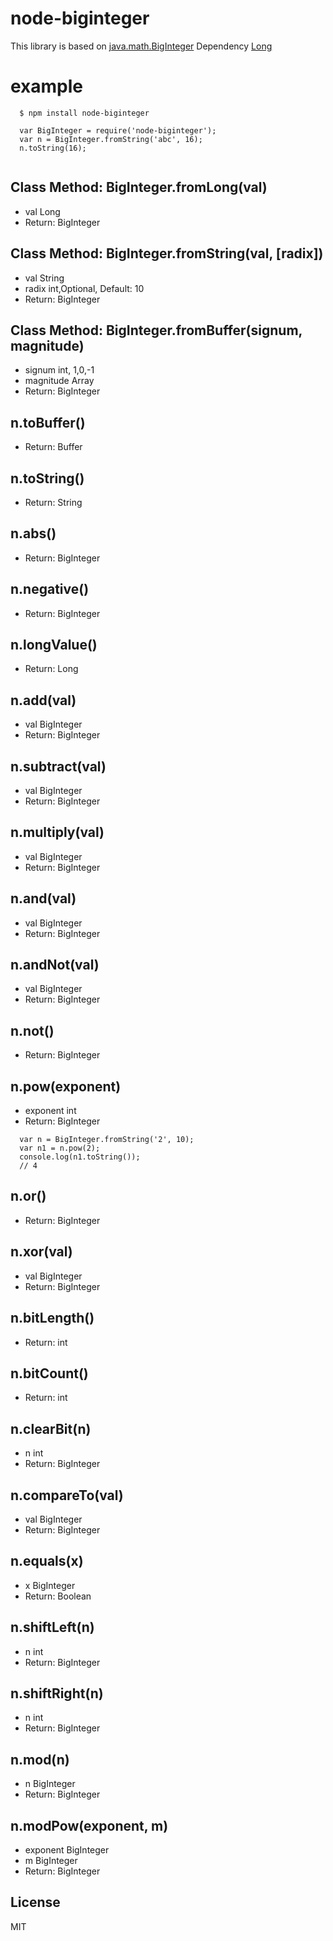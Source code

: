 node-biginteger
======

This library is based on [java.math.BigInteger](http://docs.oracle.com/javase/7/docs/api/java/math/BigInteger.html)
Dependency [Long](https://github.com/dcodeIO/Long.js.git)

example
======

```
  $ npm install node-biginteger

  var BigInteger = require('node-biginteger');
  var n = BigInteger.fromString('abc', 16);
  n.toString(16);
  
```

Class Method: BigInteger.fromLong(val)
------
- val Long
- Return: BigInteger

Class Method: BigInteger.fromString(val, [radix])
------
- val String
- radix int,Optional, Default: 10
- Return: BigInteger

Class Method: BigInteger.fromBuffer(signum, magnitude)
------
- signum int, 1,0,-1
- magnitude Array
- Return: BigInteger

n.toBuffer()
------
- Return: Buffer

n.toString()
------
- Return: String

n.abs()
------
- Return: BigInteger

n.negative()
------
- Return: BigInteger

n.longValue()
------
- Return: Long

n.add(val)
------
- val BigInteger
- Return: BigInteger

n.subtract(val)
------
- val BigInteger
- Return: BigInteger

n.multiply(val)
------
- val BigInteger
- Return: BigInteger

n.and(val)
------
- val BigInteger
- Return: BigInteger

n.andNot(val)
------
- val BigInteger
- Return: BigInteger

n.not()
------
- Return: BigInteger

n.pow(exponent)
------
- exponent int
- Return: BigInteger

```
  var n = BigInteger.fromString('2', 10);
  var n1 = n.pow(2);
  console.log(n1.toString());
  // 4
```

n.or()
------
- Return: BigInteger

n.xor(val)
------
- val BigInteger
- Return: BigInteger

n.bitLength()
------
- Return: int

n.bitCount()
------
- Return: int

n.clearBit(n)
------
- n int
- Return: BigInteger

n.compareTo(val)
------
- val BigInteger
- Return: BigInteger

n.equals(x)
------
- x BigInteger
- Return: Boolean

n.shiftLeft(n)
------
- n int
- Return: BigInteger

n.shiftRight(n)
------
- n int
- Return: BigInteger

n.mod(n)
------
- n BigInteger
- Return: BigInteger



n.modPow(exponent, m)
------
- exponent BigInteger
- m BigInteger
- Return: BigInteger


## License
MIT




